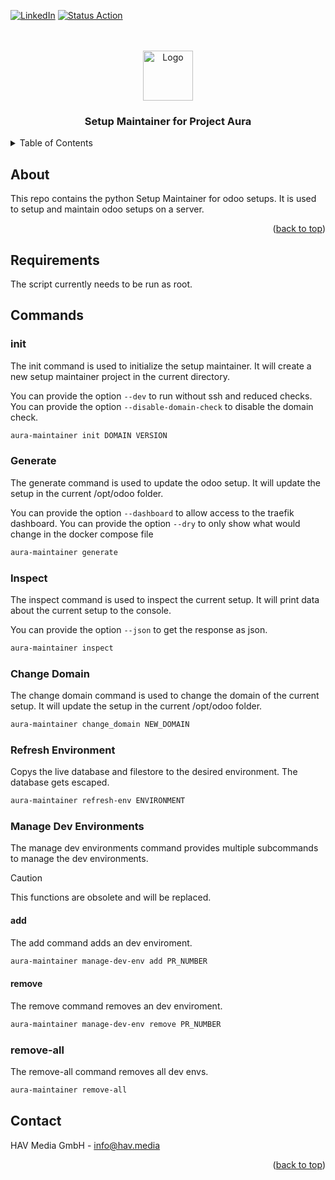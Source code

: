 <a name="readme-top"></a>


<!-- PROJECT SHIELDS -->
[![LinkedIn][linkedin-shield]][linkedin-url]
[![Status Action][action-shield]][action-url]
<br><br>

<!-- PROJECT LOGO -->
<br />
<div align="center">
  <a href="https://hav.media">
    <img src="https://drive.google.com/uc?export=download&id=1PnNUC1JkUquDcKK9NIQYdKG6ZHY7Gj1h" alt="Logo" width="80" height="80">
  </a>

  <h3 align="center">Setup Maintainer for Project Aura</h3>
</div>



<!-- TABLE OF CONTENTS -->
<details>
  <summary>Table of Contents</summary>
  <ol>
    <li>
      <a href="#about">About</a>
    </li>
    <li>
      <a href="#commands">Commands</a>
    </li>
    <li><a href="#contact">Contact</a></li>
  </ol>
</details>



<!-- ABOUT THE PROJECT -->
## About

This repo contains the python Setup Maintainer for odoo setups. It is used to setup and maintain odoo setups on a server.
<p align="right">(<a href="#readme-top">back to top</a>)</p>

## Requirements
The script currently needs to be run as root.

## Commands

### init

The init command is used to initialize the setup maintainer. It will create a new setup maintainer project in the current directory.

You can provide the option `--dev` to run without ssh and reduced checks.
You can provide the option `--disable-domain-check` to disable the domain check.
```sh
aura-maintainer init DOMAIN VERSION
```

### Generate

The generate command is used to update the odoo setup. It will update the setup in the current /opt/odoo folder.

You can provide the option `--dashboard` to allow access to the traefik dashboard.
You can provide the option `--dry` to only show what would change in the docker compose file


```sh
aura-maintainer generate
```

### Inspect

The inspect command is used to inspect the current setup. It will print data about the current setup to the console.

You can provide the option `--json` to get the response as json.

```sh
aura-maintainer inspect
```

### Change Domain

The change domain command is used to change the domain of the current setup. It will update the setup in the current /opt/odoo folder.

```sh
aura-maintainer change_domain NEW_DOMAIN
```

### Refresh Environment

Copys the live database and filestore to the desired environment. The database gets escaped.

```sh
aura-maintainer refresh-env ENVIRONMENT
```

### Manage Dev Environments

The manage dev environments command provides multiple subcommands to manage the dev environments.

> [!CAUTION]
> This functions are obsolete and will be replaced.

#### add

The add command adds an dev enviroment.

```sh
aura-maintainer manage-dev-env add PR_NUMBER
```

#### remove

The remove command removes an dev enviroment.

```sh
aura-maintainer manage-dev-env remove PR_NUMBER
```

### remove-all

The remove-all command removes all dev envs.

```sh
aura-maintainer remove-all
```

<!-- CONTACT -->
## Contact

HAV Media GmbH - <a href="mailto:info@hav.media"/>info@hav.media</a>

<p align="right">(<a href="#readme-top">back to top</a>)</p>

<!-- MARKDOWN LINKS & IMAGES -->
<!-- https://www.markdownguide.org/basic-syntax/#reference-style-links -->

[linkedin-shield]: https://img.shields.io/badge/-LinkedIn-black.svg?style=for-the-badge&logo=linkedin&colorB=555
[linkedin-url]: https://www.linkedin.com/company/havmedia/

[action-shield]: https://img.shields.io/github/actions/workflow/status/havmedia/aura-maintainer/pylint.yml?style=for-the-badge
[action-url]: https://github.com/havmedia/aura-maintainer/actions/workflows/pylint.yml